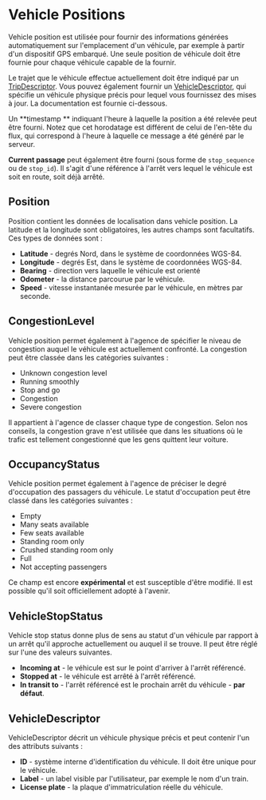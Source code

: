 # Vehicle Positions

Vehicle position est utilisée pour fournir des informations générées automatiquement sur l'emplacement d'un véhicule, par exemple à partir d'un dispositif GPS embarqué. Une seule position de véhicule doit être fournie pour chaque véhicule capable de la fournir.

Le trajet que le véhicule effectue actuellement doit être indiqué par un [TripDescriptor](../reference.md#message-tripdescriptor). Vous pouvez également fournir un [VehicleDescriptor](../reference.md#message-vehicledescriptor), qui spécifie un véhicule physique précis pour lequel vous fournissez des mises à jour. La documentation est fournie ci-dessous.

Un **timestamp ** indiquant l'heure à laquelle la position a été relevée peut être fourni. Notez que cet horodatage est différent de celui de l'en-tête du flux, qui correspond à l'heure à laquelle ce message a été généré par le serveur.

**Current passage** peut également être fourni (sous forme de `stop_sequence` ou de `stop_id`). Il s'agit d'une référence à l'arrêt vers lequel le véhicule est soit en route, soit déjà arrêté.

## Position

Position contient les données de localisation dans vehicle position. La latitude et la longitude sont obligatoires, les autres champs sont facultatifs. Ces types de données sont :

*   **Latitude** - degrés Nord, dans le système de coordonnées WGS-84.
*   **Longitude** - degrés Est, dans le système de coordonnées WGS-84.
*   **Bearing** - direction vers laquelle le véhicule est orienté
*   **Odometer** - la distance parcourue par le véhicule.
*   **Speed** - vitesse instantanée mesurée par le véhicule, en mètres par seconde.

## CongestionLevel

Vehicle position permet également à l'agence de spécifier le niveau de congestion auquel le véhicule est actuellement confronté. La congestion peut être classée dans les catégories suivantes :

*   Unknown congestion level
*   Running smoothly
*   Stop and go
*   Congestion
*   Severe congestion

Il appartient à l'agence de classer chaque type de congestion. Selon nos conseils, la congestion grave n'est utilisée que dans les situations où le trafic est tellement congestionné que les gens quittent leur voiture.

## OccupancyStatus

Vehicle position permet également à l'agence de préciser le degré d'occupation des passagers du véhicule. Le statut d'occupation peut être classé dans les catégories suivantes :

*   Empty
*   Many seats available
*   Few seats available
*   Standing room only
*   Crushed standing room only
*   Full
*   Not accepting passengers

Ce champ est encore **expérimental** et est susceptible d'être modifié. Il est possible qu'il soit officiellement adopté à l'avenir.

## VehicleStopStatus

Vehicle stop status donne plus de sens au statut d'un véhicule par rapport à un arrêt qu'il approche actuellement ou auquel il se trouve. Il peut être réglé sur l'une des valeurs suivantes.

*   **Incoming at** - le véhicule est sur le point d'arriver à l'arrêt référencé.
*   **Stopped at** - le véhicule est arrêté à l'arrêt référencé.
*   **In transit to** - l'arrêt référencé est le prochain arrêt du véhicule - **par défaut**.

## VehicleDescriptor

VehicleDescriptor décrit un véhicule physique précis et peut contenir l'un des attributs suivants :

*   **ID** - système interne d'identification du véhicule. Il doit être unique pour le véhicule.
*   **Label** - un label visible par l'utilisateur, par exemple le nom d'un train.
*   **License plate** - la plaque d'immatriculation réelle du véhicule.
